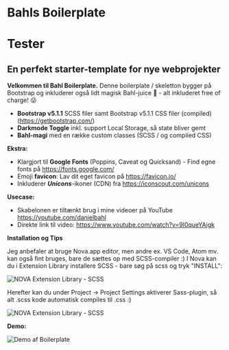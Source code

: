 # Bahls Boilerplate
# Tester
## En perfekt starter-template for nye webprojekter 

**Velkommen til Bahl Boilerplate.**
Denne boilerplate / skeletton bygger på Bootstrap og inkluderer også lidt magisk Bahl-juice 🦄️ - alt inkluderet free of charge! 😜️ 

 * **Bootstrap v5.1.1** SCSS filer samt Bootstrap v5.1.1 CSS filer (compiled) (https://getbootstrap.com/)
 * **Darkmode Toggle** inkl. support Local Storage, så state bliver gemt
 * **Bahl-magi** med en række custom classes (SCSS / og compiled CSS)

**Ekstra:**
 * Klargjort til **Google Fonts** (Poppins, Caveat og Quicksand) - Find egne fonts på https://fonts.google.com/
 * Emoji **favicon**: Lav dit eget favicon på https://favicon.io/
 * Inkluderer **_Unicons_**-ikoner (CDN) fra https://iconscout.com/unicons

**Usecase:**
 * Skabelonen er tiltænkt brug i mine videoer på YouTube https://youtube.com/danielbahl
 * Direkte link til video: https://www.youtube.com/watch?v=9l0queYAigk

**Installation og Tips**

Jeg anbefaler at bruge Nova.app editor, men andre ex. VS Code, Atom mv. kan også fint bruges, bare de sættes op med SCSS-compiler :)
I Nova kan du i Extension Library installere SCSS - bare søg på scss og tryk "INSTALL":

![NOVA Extension Library - SCSS](https://servicepoint.blob.core.windows.net/servicepoint-files/CleanShot-2021-09-21-at-08.32.38.png)

Herefter kan du under Project -> Project Settings aktiverer Sass-plugin, så alt .scss kode automatisk compiles til .css :)

![NOVA Extension Library - SCSS](https://servicepoint.blob.core.windows.net/servicepoint-files/CleanShot-2021-09-21-at-08.35.17.png)


**Demo:**

![Demo af Boilerplate](https://servicepoint.blob.core.windows.net/servicepoint-files/CleanShot-2021-09-21-at-08.22.32.gif)
